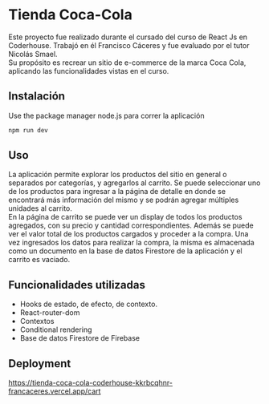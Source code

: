 # Tienda Coca-Cola

Este proyecto fue realizado durante el cursado del curso de React Js en Coderhouse. Trabajó en él Francisco Cáceres y fue evaluado por el tutor Nicolás Smael.\
Su propósito es recrear un sitio de e-commerce de la marca Coca Cola, aplicando las funcionalidades vistas en el curso.

## Instalación

Use the package manager node.js para correr la aplicación

```bash
npm run dev
```

## Uso

La aplicación permite explorar los productos del sitio en general o separados por categorías, y agregarlos al carrito. Se puede seleccionar uno de los productos para ingresar a la página de detalle en donde se encontrará más información del mismo y se podrán agregar múltiples unidades al carrito. \
En la página de carrito se puede ver un display de todos los productos agregados, con su precio y cantidad correspondientes. Además se puede ver el valor total de los productos cargados y proceder a la compra. Una vez ingresados los datos para realizar la compra, la misma es almacenada como un documento en la base de datos Firestore de la aplicación y el carrito es vaciado.

## Funcionalidades utilizadas

- Hooks de estado, de efecto, de contexto.
- React-router-dom
- Contextos
- Conditional rendering
- Base de datos Firestore de Firebase

## Deployment
https://tienda-coca-cola-coderhouse-kkrbcqhnr-francaceres.vercel.app/cart
